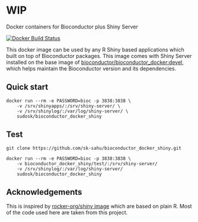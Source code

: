# WIP

Docker containers for Bioconductor plus Shiny Server

[![Docker Build Status](https://img.shields.io/docker/cloud/build/sudosk/bioconductor_docker_shiny.svg)](https://hub.docker.com/r/sudosk/bioconductor_docker_shiny/builds/)

This docker image can be used by any R Shiny based applications which built on top of Bioconductor packages. This image comes with Shiny Server installed on the base image of [bioconductor/bioconductor_docker:devel](https://github.com/Bioconductor/bioconductor_docker), which helps maintain the Bioconductor version and its dependencies.

## Quick start
```
docker run --rm -e PASSWORD=bioc -p 3838:3838 \
    -v /srv/shinyapps/:/srv/shiny-server/ \
    -v /srv/shinylog/:/var/log/shiny-server/ \
    sudosk/bioconductor_docker_shiny
```

## Test

```
git clone https://github.com/sk-sahu/bioconductor_docker_shiny.git
```

```
docker run --rm -e PASSWORD=bioc -p 3838:3838 \
	-v bioconductor_docker_shiny/test/:/srv/shiny-server/ 
	-v /srv/shinylog/:/var/log/shiny-server/ 
	sudosk/bioconductor_docker_shiny
```

## Acknowledgements
This is inspired by [rocker-org/shiny image](https://github.com/rocker-org/shiny) which are based on plain R. Most of the code used here are taken from this project.
